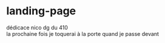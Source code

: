 # landing-page
dédicace nico dg du 410 <br>
la prochaine fois je toquerai à la porte quand je passe devant
